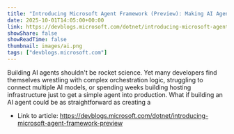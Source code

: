 ```yaml
---
title: "Introducing Microsoft Agent Framework (Preview): Making AI Agents Simple for Every Developer"
date: 2025-10-01T14:05:00+00:00
link: https://devblogs.microsoft.com/dotnet/introducing-microsoft-agent-framework-preview
showShare: false
showReadTime: false
thumbnail: images/ai.png
tags: ["devblogs.microsoft.com"]
---
```

Building AI agents shouldn't be rocket science. Yet many developers find themselves wrestling with complex orchestration logic, struggling to connect multiple AI models, or spending weeks building hosting infrastructure just to get a simple agent into production. What if building an AI agent could be as straightforward as creating a

- Link to article: https://devblogs.microsoft.com/dotnet/introducing-microsoft-agent-framework-preview